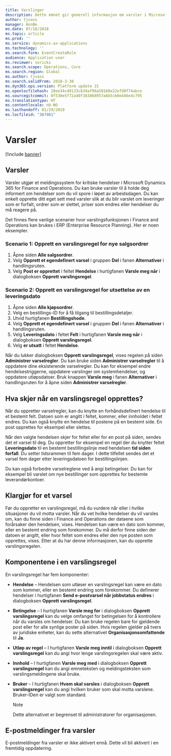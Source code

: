 ```yaml
---
title: Varslinger
description: Dette emnet gir generell informasjon om varsler i Microsoft Dynamics 365 for Finance and Operations. Du kan bruke varsler til å holde deg informert om hendelser som du vil spore i løpet av arbeidsdagen.
author: tjvass
manager: AnnBe
ms.date: 07/16/2018
ms.topic: article
ms.prod: ''
ms.service: dynamics-ax-applications
ms.technology: ''
ms.search.form: EventCreateRule
audience: Application user
ms.reviewer: sericks
ms.search.scope: Operations, Core
ms.search.region: Global
ms.author: tjvass
ms.search.validFrom: 2018-3-30
ms.dyn365.ops.version: Platform update 15
ms.openlocfilehash: 28ee34cd9133c634af98a50168e22efd0f74abce
ms.sourcegitcommit: 0f530e5f72a40f383868957a6b5cb0e446e4c795
ms.translationtype: HT
ms.contentlocale: nb-NO
ms.lasthandoff: 01/29/2019
ms.locfileid: "367461"
---
```

# <a name="alerts"></a>Varsler

[!include [banner](../includes/banner.md)]

## <a name="about-alerts"></a>Varsler
Varsler utgjør et meldingssystem for kritiske hendelser i Microsoft Dynamics 365 for Finance and Operations. Du kan bruke varsler til å holde deg informert om hendelser som du vil spore i løpet av arbeidsdagen. Du kan enkelt opprette ditt eget sett med varsler slik at du blir varslet om leveringer som er forfalt, ordrer som er slettet, priser som endres eller hendelser du må reagere på.

Det finnes flere vanlige scenarier hvor varslingsfunksjonen i Finance and Operations kan brukes i ERP (Enterprise Resource Planning). Her er noen eksempler.

### <a name="scenario-1-create-an-alert-rule-for-new-sales-orders"></a>Scenario 1: Opprett en varslingsregel for nye salgsordrer

1. Åpne siden **Alle salgsordrer**.
2. Velg **Opprett et egendefinert varsel** i gruppen **Del** i fanen **Alternativer** i handlingsruten.
3. Velg **Post er opprettet** i feltet **Hendelse** i hurtigfanen **Varsle meg når** i dialogboksen **Opprett varslingsregel**.

### <a name="scenario-2-create-an-alert-rule-for-postponement-of-a-delivery-date"></a>Scenario 2: Opprett en varslingsregel for utsettelse av en leveringsdato

1. Åpne siden **Alle kjøpsordrer**.
2. Velg en bestillings-ID for å få tilgang til bestillingsdetaljer.
3. Utvid hurtigfanen **Bestillingshode**.
4. Velg **Opprett et egendefinert varsel** i gruppen **Del** i fanen **Alternativer** i handlingsruten.
5. Velg **Leveringsdato** i feltet **Felt** i hurtigfanen **Varsle meg når** i dialogboksen **Opprett varslingsregel**.
6. Velg **er utsatt** i feltet **Hendelse**.
    
Når du lukker dialogboksen **Opprett varslingsregel**, vises regelen på siden **Administrer varselregler**. Du kan bruke siden **Administrer varselregler** til å oppdatere dine eksisterende varselregler. Du kan for eksempel endre hendelsestriggerne, oppdatere varslinger om systemhendelser, og oppdatere utløpsdatoer. Bruk knappen **Varsle meg** i fanen **Alternativer** i handlingsruten for å åpne siden **Administrer varselregler**.

## <a name="what-occurs-when-an-alert-rule-is-created"></a>Hva skjer når en varslingsregel opprettes?

Når du oppretter varselregler, kan du knytte en forhåndsdefinert hendelse til et bestemt felt. Datoen som er angitt i feltet, kommer, eller innholdet i feltet endres. Du kan også knytte en hendelse til postene på en bestemt side. En post opprettes for eksempel eller slettes.

Når den valgte hendelsen skjer for feltet eller for en post på siden, sendes det et varsel til deg. Du oppretter for eksempel en regel der du knytter feltet **Leveringsdato** til en bestemt bestillingslinje med hendelsen **tid siden forfall**. Du setter tidsrammen til fem dager. I dette tilfellet sendes det et varsel fem dager etter leveringsdatoen for bestillingslinjen.

Du kan også forbedre varselreglene ved å angi betingelser. Du kan for eksempel bli varslet om nye bestillinger som opprettes for bestemte leverandørkontoer.

## <a name="preparing-for-an-alert"></a>Klargjør for et varsel

Før du oppretter en varslingsregel, må du vurdere når eller i hvilke situasjoner du vil motta varsler. Når du vet hvilke hendelser du vil varsles om, kan du finne siden i Finance and Operations der dataene som forårsaker den hendelsen, vises. Hendelsen kan være en dato som kommer, eller en bestemt endring som forekommer. Du må derfor finne siden der datoen er angitt, eller hvor feltet som endres eller den nye posten som opprettes, vises. Etter at du har denne informasjonen, kan du opprette varslingsregelen.

## <a name="components-of-an-alert-rule"></a>Komponentene i en varslingsregel

En varslingsregel har fem komponenter:

- **Hendelse** – Hendelsen som utløser en varslingsregel kan være en dato som kommer, eller en bestemt endring som forekommer. Du definerer hendelser i hurtigfanen **Send e-postvarsel når jobbstatus endres** i dialogboksen **Opprett varslingsregel**.
- **Betingelse** – I hurtigfanen **Varsle meg for** i dialogboksen **Opprett varslingsregel** kan du velge omfanget for betingelsen for å kontrollere når du varsles om hendelser. Du kan bruke regelen bare for gjeldende post eller for alle synlige poster på siden. Hvis regelen gjelder på tvers av juridiske enheter, kan du sette alternativet **Organisasjonsomfattende** til **Ja**.
- **Utløp av regel** – I hurtigfanen **Varsle meg inntil** i dialogboksen **Opprett varslingsregel** kan du angi hvor lenge varslingsregelen skal være aktiv.
- **Innhold** – I hurtigfanen **Varsle meg med** i dialogboksen **Opprett varslingsregel** kan du angi emneteksten og meldingsteksten som varslingsmeldingene skal bruke.
- **Bruker** – I hurtigfanen **Hvem skal varsles** i dialogboksen **Opprett varslingsregel** kan du angi hvilken bruker som skal motta varslene. Bruker-IDen er valgt som standard.

    > [!NOTE]
    > Dette alternativet er begrenset til administratorer for organisasjonen.

## <a name="email-notifications-from-alerts"></a>E-postmeldinger fra varsler

E-postmeldinger fra varsler er ikke aktivert ennå. Dette vil bli aktivert i en fremtidig oppdatering.
